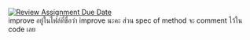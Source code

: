 [![Review Assignment Due Date](https://classroom.github.com/assets/deadline-readme-button-24ddc0f5d75046c5622901739e7c5dd533143b0c8e959d652212380cedb1ea36.svg)](https://classroom.github.com/a/Za3Q8kx4)  
improve อยู่ในไฟล์ที่ชื่อว่า improve นะคะ ส่วน spec of method จะ comment ไว้ใน code เลย
